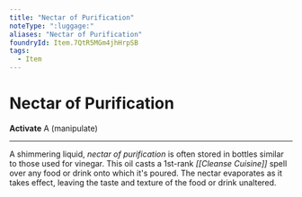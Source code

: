 ```yaml
---
title: "Nectar of Purification"
noteType: ":luggage:"
aliases: "Nectar of Purification"
foundryId: Item.7QtR5MGm4jhHrpSB
tags:
  - Item
---
```


# Nectar of Purification

**Activate** A (manipulate)

* * *

A shimmering liquid, _nectar of purification_ is often stored in bottles similar to those used for vinegar. This oil casts a 1st-rank _[[Cleanse Cuisine]]_ spell over any food or drink onto which it's poured. The nectar evaporates as it takes effect, leaving the taste and texture of the food or drink unaltered.
